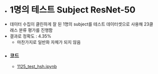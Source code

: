 - # 1명의 테스트 Subject ResNet-50
- 데이터 수집이 클린하게 잘 된 1명의 subject를 테스트 데이터셋으로 사용해 23클래스 분류 평가를 진행함
- 결과로 정확도 : 4.35%
	- 마찬가지로 일반화 자체가 되지 않음
- ### 코드
	- [1125_test_hsh.ipynb](../assets/1125_test_hsh_1735266628733_0.ipynb)
